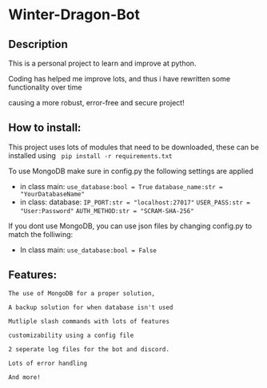 # Winter-Dragon-Bot

## Description

This is a personal project to learn and improve at python.

Coding has helped me improve lots, and thus i have rewritten some functionality over time

causing a more robust, error-free and secure project!

## How to install:

This project uses lots of modules that need to be downloaded, these can be installed using `
pip install -r requirements.txt`

To use MongoDB make sure in config.py the following settings are applied

* in class main:
  `use_database:bool = True`
  `database_name:str = "YourDatabaseName"`
* in class: database:
  `IP_PORT:str = "localhost:27017"`
  `USER_PASS:str = "User:Password"`
  `AUTH_METHOD:str = "SCRAM-SHA-256"`

If you dont use MongoDB, you can use json files by changing config.py to match the folliwing:

* In class main:
  ``use_database:bool = False``


## Features:

    The use of MongoDB for a proper solution,

    A backup solution for when database isn't used

    Mutliple slash commands with lots of features

    customizability using a config file

    2 seperate log files for the bot and discord.

    Lots of error handling

    And more!
